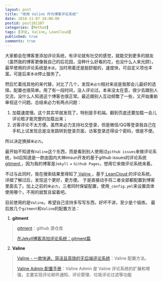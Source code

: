 ```yaml
---
layout: post
title: "改用 Valine 作为博客评论系统"
date: 2018-11-07 18:00:00
postid: post181107
categories: [Method]
tags: [评论, Valine, LeanCloud]
published: true
comments: true
---
```


大家都会在博客里添加评论系统，有评论就有社交的感觉，就能交到更多的朋友（虽然我的博客更像我自己的后花园，没种什么好看的花，也没什么人来光顾）。
最早使用的评论系统是`多说`，当时用着还是挺舒服的，速度快，可自定义项也丰富。可是后来`多说`停止服务了。

<!--more-->

然后忙着找其他的来代替，对比了几个，发现`来必力`相对来说是我那会儿最好的选择。配置也很简单。用了有一段时间，没人评论过。本来没太在意，很少去跟别人交流，没什么人知道这个博客也很正常。最近跟别人互动频繁了一些，又开始重新审视这个问题。总结来必力有两点问题：

1. 加载速度慢。这个其实早就发现了，特别是手机端。翻到页底还要加载一会儿评论框才能完整的加载出来；
2. 访客评论不太方便。虽然来必力支持社交登录，但是微信/QQ等登录我自己在手机上试发现总是没发跳转到登录页面，访客登录还得设个密码，很是不便。

所以决定换掉`来必力`。

最开始不知道有`Valine`这个东西，而是看到别人使用过`github issues`来做评论系统，bd后知道是一款由国内大神imsun开发的基于github issues的评论系统[ gitment ](https://github.com/imsun/gitment)，因为我的博客是`Jekyll` + `Github Pages`，想用它来做评论系统来着。

不过与此同时，我在搜索结果里得知了[ Valine ](https://valine.js.org/)，基于[ LeanCloud ](https://leancloud.cn/)的评论系统。详细了解过后，发现这个更好，更方便。
于是直接动手将二者全部都配置到博客里面去了。加上之前的`来必力`，三者同时保留配置，使用`_config.yml`来设置具体使用哪个，不用的就暂且留着吧。

目前使用的是`Valine`。希望自己坚持多写写东西，好坏不讲，至少是个锻炼。
最后放几个`gitment`和`Valine`的配置方法：

1. **gitment**
> [gitment](https://github.com/imsun/gitment)：github 源仓库
> 
> [在Jekyll博客添加评论系统：gitment篇](https://www.cnblogs.com/jacobpan/archive/2017/07/18/7200512.html)
2. **Valine**
> [Valine - 一款快速、简洁且高效的无后端评论系统](https://valine.js.org/)：Valine 配置方法。
> 
> [Valine Admin 配置手册](https://panjunwen.com/valine-admin-document/)：Valine Admin 是 Valine 评论系统的扩展和增强，主要实现评论邮件通知、评论管理、垃圾评论过滤等功能